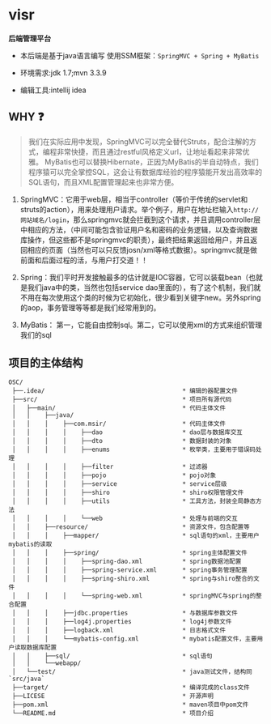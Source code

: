 # visr

**后端管理平台**

- 本后端是基于java语言编写 使用SSM框架：`SpringMVC + Spring + MyBatis`

- 环境需求:jdk 1.7;mvn 3.3.9

- 编辑工具:intellij idea


## WHY :question: 

> 我们在实际应用中发现，SpringMVC可以完全替代Struts，配合注解的方式，编程非常快捷，而且通过restful风格定义url，让地址看起来非常优雅。
> MyBatis也可以替换Hibernate，正因为MyBatis的半自动特点，我们程序猿可以完全掌控SQL，这会让有数据库经验的程序猿能开发出高效率的SQL语句，而且XML配置管理起来也非常方便。

1. SpringMVC：它用于web层，相当于controller（等价于传统的servlet和struts的action），用来处理用户请求。举个例子，用户在地址栏输入`http://网站域名/login`，那么springmvc就会拦截到这个请求，并且调用controller层中相应的方法，（中间可能包含验证用户名和密码的业务逻辑，以及查询数据库操作，但这些都不是springmvc的职责），最终把结果返回给用户，并且返回相应的页面（当然也可以只反馈josn/xml等格式数据）。springmvc就是做前面和后面过程的活，与用户打交道！！

2. Spring：我们平时开发接触最多的估计就是IOC容器，它可以装载bean（也就是我们java中的类，当然也包括service dao里面的），有了这个机制，我们就不用在每次使用这个类的时候为它初始化，很少看到关键字new。另外spring的aop，事务管理等等都是我们经常用到的。

3. MyBatis： 第一，它能自由控制sql。第二，它可以使用xml的方式来组织管理我们的sql


## 项目的主体结构
```
OSC/
 ├──.idea/                                      * 编辑的器配置文件
 ├──src/                                        * 项目所有源代码
 │   ├──main/                                   * 代码主体文件
 │   │    ├──java/
 │   │    │    ├──com.msir/                     * 代码主体文件
 │   │    │    │    ├──dao                      * dao层与数据库交互
 │   │    │    │    ├──dto                      * 数据封装的对象
 │   │    │    │    ├──enums                    * 枚举类，主要用于错误码处理
 │   │    │    │    ├──filter                   * 过滤器
 │   │    │    │    ├──pojo                     * pojo对象
 │   │    │    │    ├──service                  * service层级
 │   │    │    │    ├──shiro                    * shiro权限管理文件
 │   │    │    │    ├──utils                    * 工具方法，封装全局静态方法
 │   │    │    │    └──web                      * 处理与前端的交互
 │   │    ├──resource/                          * 资源文件，包含配置等
 │   │    │    ├──mapper/                       * sql语句的xml，主要用户mybatis的读取
 │   │    │    ├──spring/                       * spring主体配置文件
 │   │    │    │    ├──spring-dao.xml           * spring数据池配置
 │   │    │    │    ├──spring-service.xml       * spring事务管理配置
 │   │    │    │    ├──spring-shiro.xml         * spring与shiro整合的文件
 │   │    │    │    └──spring-web.xml           * springMVC与spring的整合配置
 │   │    │    ├──jdbc.properties               * 与数据库参数文件
 │   │    │    ├──log4j.properties              * log4j参数文件
 │   │    │    ├──logback.xml                   * 日志格式文件
 │   │    │    └──mybatis-config.xml            * mybatis配置文件，主要用户读取数据库配置
 │   │    ├──sql/                               * sql语句
 │   │    └──webapp/
 │   └──test/                                   * java测试文件，结构同`src/java`
 ├──target/                                     * 编译完成的class文件
 ├──LICESE                                      * 开源声明
 ├──pom.xml                                     * maven项目中pom文件
 └──README.md                                   * 项目介绍
 
```